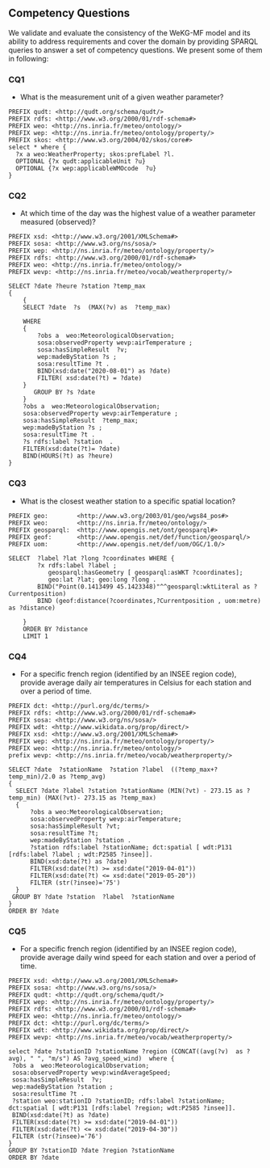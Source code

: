 ## Competency Questions

We validate and evaluate the consistency of the WeKG-MF model and its ability to address requirements and cover the domain by providing SPARQL queries to answer a set of competency questions. We present some of them in following:

### CQ1 

- What is the measurement unit of a given weather parameter? 

```
PREFIX qudt: <http://qudt.org/schema/qudt/>
PREFIX rdfs: <http://www.w3.org/2000/01/rdf-schema#>
PREFIX weo: <http://ns.inria.fr/meteo/ontology/> 
PREFIX wep: <http://ns.inria.fr/meteo/ontology/property/> 
PREFIX skos: <http://www.w3.org/2004/02/skos/core#>
select * where {
  ?x a weo:WeatherProperty; skos:prefLabel ?l.
  OPTIONAL {?x qudt:applicableUnit ?u}
  OPTIONAL {?x wep:applicableWMOcode  ?u}
}
```
### CQ2 

- At which time of the day was the highest value of a weather parameter measured (observed)?

```
PREFIX xsd: <http://www.w3.org/2001/XMLSchema#>
PREFIX sosa: <http://www.w3.org/ns/sosa/>
PREFIX wep: <http://ns.inria.fr/meteo/ontology/property/>
PREFIX rdfs: <http://www.w3.org/2000/01/rdf-schema#>
PREFIX weo: <http://ns.inria.fr/meteo/ontology/>
PREFIX wevp: <http://ns.inria.fr/meteo/vocab/weatherproperty/> 

SELECT ?date ?heure ?station ?temp_max
{ 
    {
    SELECT ?date  ?s  (MAX(?v) as  ?temp_max) 
    
    WHERE 
    {
        ?obs a  weo:MeteorologicalObservation; 
        sosa:observedProperty wevp:airTemperature ;
        sosa:hasSimpleResult  ?v; 
        wep:madeByStation ?s ;
        sosa:resultTime ?t . 
        BIND(xsd:date("2020-08-01") as ?date)
        FILTER( xsd:date(?t) = ?date)
    } 
       GROUP BY ?s ?date 
    } 
    ?obs a  weo:MeteorologicalObservation; 
    sosa:observedProperty wevp:airTemperature ;
    sosa:hasSimpleResult  ?temp_max; 
    wep:madeByStation ?s ;
    sosa:resultTime ?t .
    ?s rdfs:label ?station  .
    FILTER(xsd:date(?t)= ?date)
    BIND(HOURS(?t) as ?heure) 
}
```

### CQ3 

- What is the closest weather station to a specific spatial location?

```
PREFIX geo:        <http://www.w3.org/2003/01/geo/wgs84_pos#> 
PREFIX weo:        <http://ns.inria.fr/meteo/ontology/> 
PREFIX geosparql:  <http://www.opengis.net/ont/geosparql#> 
PREFIX geof:       <http://www.opengis.net/def/function/geosparql/>
PREFIX uom:        <http://www.opengis.net/def/uom/OGC/1.0/>

SELECT  ?label ?lat ?long ?coordinates WHERE {
        ?x rdfs:label ?label ;
           geosparql:hasGeometry [ geosparql:asWKT ?coordinates];
           geo:lat ?lat; geo:long ?long .
        BIND("Point(0.1413499 45.1423348)"^^geosparql:wktLiteral as ?Currentposition)
        BIND (geof:distance(?coordinates,?Currentposition , uom:metre) as ?distance)     
        
    }
    ORDER BY ?distance
    LIMIT 1
```

### CQ4

- For a specific french region (identified by an INSEE region code), provide average daily air temperatures in Celsius for each station and over a period of time.

```
PREFIX dct: <http://purl.org/dc/terms/>
PREFIX rdfs: <http://www.w3.org/2000/01/rdf-schema#>
PREFIX sosa: <http://www.w3.org/ns/sosa/>
PREFIX wdt: <http://www.wikidata.org/prop/direct/>
PREFIX xsd: <http://www.w3.org/2001/XMLSchema#>
PREFIX wep: <http://ns.inria.fr/meteo/ontology/property/>
PREFIX weo: <http://ns.inria.fr/meteo/ontology/>
prefix wevp: <http://ns.inria.fr/meteo/vocab/weatherproperty/>

SELECT ?date  ?stationName  ?station ?label  ((?temp_max+?temp_min)/2.0 as ?temp_avg)
{
  SELECT ?date ?label ?station ?stationName (MIN(?vt) - 273.15 as ?temp_min) (MAX(?vt)- 273.15 as ?temp_max)
  {
      ?obs a weo:MeteorologicalObservation;
      sosa:observedProperty wevp:airTemperature;
      sosa:hasSimpleResult ?vt;
      sosa:resultTime ?t;
      wep:madeByStation ?station .
      ?station rdfs:label ?stationName; dct:spatial [ wdt:P131 [rdfs:label ?label ; wdt:P2585 ?insee]].
      BIND(xsd:date(?t) as ?date)
      FILTER(xsd:date(?t) >= xsd:date("2019-04-01"))
      FILTER(xsd:date(?t) <= xsd:date("2019-05-20"))                    
      FILTER (str(?insee)='75')
  }
 GROUP BY ?date ?station  ?label  ?stationName
}
ORDER BY ?date
```
### CQ5 

- For a specific french region (identified by an INSEE region code), provide average daily wind speed for each station and over a period of time.

```
PREFIX xsd: <http://www.w3.org/2001/XMLSchema#>
PREFIX sosa: <http://www.w3.org/ns/sosa/>
PREFIX qudt: <http://qudt.org/schema/qudt/>
PREFIX wep: <http://ns.inria.fr/meteo/ontology/property/>
PREFIX rdfs: <http://www.w3.org/2000/01/rdf-schema#>
PREFIX weo: <http://ns.inria.fr/meteo/ontology/>
PREFIX dct: <http://purl.org/dc/terms/>
PREFIX wdt: <http://www.wikidata.org/prop/direct/>
PREFIX wevp: <http://ns.inria.fr/meteo/vocab/weatherproperty/>
 
select ?date ?stationID ?stationName ?region (CONCAT((avg(?v)  as ?avg), " ", "m/s") AS ?avg_speed_wind)  where {
 ?obs a  weo:MeteorologicalObservation;
 sosa:observedProperty wevp:windAverageSpeed;
 sosa:hasSimpleResult  ?v;
 wep:madeByStation ?station ;
 sosa:resultTime ?t .
 ?station weo:stationID ?stationID; rdfs:label ?stationName; dct:spatial [ wdt:P131 [rdfs:label ?region; wdt:P2585 ?insee]].
 BIND(xsd:date(?t) as ?date)
 FILTER(xsd:date(?t) >= xsd:date("2019-04-01"))
 FILTER(xsd:date(?t) <= xsd:date("2019-04-30"))
 FILTER (str(?insee)='76')
}
GROUP BY ?stationID ?date ?region ?stationName
ORDER BY ?date
```
